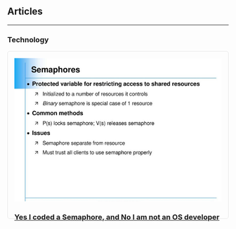 ## Articles

---

### Technology

<div style="height: 350px; padding: 15px; border: 1px solid rgba(230, 230, 230, 1); border-radius: 5px">
<a href="https://medium.com/free-code-camp/yes-i-coded-a-semaphore-and-no-i-am-not-an-os-developer-c721650e1887" target="_blank">
  <div>
  <img src="images/semaphore.jpeg?raw=true" style="height: inherit">
  </div>
  <div>
  <h3>Yes I coded a Semaphore, and No I am not an OS developer</h3>
  </div>
</a>
</div>
